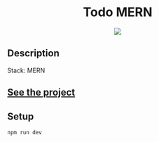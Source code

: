 <h1 align="center">Todo MERN</h1>
<p align="center">
  <img src="https://img.shields.io/badge/made%20by-opv1-blue.svg">
</p>

## Description

Stack: MERN

## [See the project]()

## Setup

```
npm run dev
```
